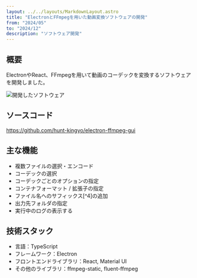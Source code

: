 ```yaml
---
layout: ../../layouts/MarkdownLayout.astro
title: "ElectronとFFmpegを用いた動画変換ソフトウェアの開発"
from: "2024/05"
to: "2024/12"
description: "ソフトウェア開発"
---
```

## 概要

ElectronやReact、FFmpegを用いて動画のコーデックを変換するソフトウェアを開発しました。

![開発したソフトウェア](/assets/app_image.jpg)

## ソースコード

https://github.com/hunt-kingyo/electron-ffmpeg-gui

## 主な機能
- 複数ファイルの選択・エンコード
- コーデックの選択
- コーデックごとのオプションの指定
- コンテナフォーマット / 拡張子の指定
- ファイル名へのサフィックス[^4]の追加
- 出力先フォルダの指定
- 実行中のログの表示する

## 技術スタック
- 言語：TypeScript
- フレームワーク：Electron
- フロントエンドライブラリ：React, Material UI
- その他のライブラリ：ffmpeg-static, fluent-ffmpeg